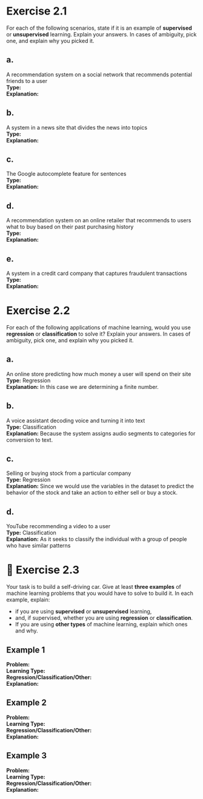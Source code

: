 # Exercise 2.1

For each of the following scenarios, state if it is an example of **supervised** or **unsupervised** learning. Explain your answers. In cases of ambiguity, pick one, and explain why you picked it.

## a. 
A recommendation system on a social network that recommends potential friends to a user  
**Type:**  
**Explanation:**  

## b. 
A system in a news site that divides the news into topics  
**Type:**  
**Explanation:**  

## c. 
The Google autocomplete feature for sentences  
**Type:**  
**Explanation:**  

## d. 
A recommendation system on an online retailer that recommends to users what to buy based on their past purchasing history  
**Type:**  
**Explanation:**  

## e. 
A system in a credit card company that captures fraudulent transactions  
**Type:**  
**Explanation:**  


# Exercise 2.2

For each of the following applications of machine learning, would you use **regression** or **classification** to solve it? Explain your answers. In cases of ambiguity, pick one, and explain why you picked it.

## a. 
An online store predicting how much money a user will spend on their site  
**Type:** Regression   
**Explanation:** In this case we are determining a finite number.

## b. 
A voice assistant decoding voice and turning it into text  
**Type:** Classification  
**Explanation:** Because the system assigns audio segments to categories for conversion to text. 

## c. 
Selling or buying stock from a particular company  
**Type:** Regression  
**Explanation:** Since we would use the variables in the dataset to predict the behavior of the stock and take an action to either sell or buy a stock.

## d. 
YouTube recommending a video to a user  
**Type:** Classification  
**Explanation:** As it seeks to classify the individual with a group of people who have similar patterns


# 📘 Exercise 2.3

Your task is to build a self-driving car. Give at least **three examples** of machine learning problems that you would have to solve to build it. In each example, explain:

- if you are using **supervised** or **unsupervised** learning,
- and, if supervised, whether you are using **regression** or **classification**.
- If you are using **other types** of machine learning, explain which ones and why.

## Example 1  
**Problem:**  
**Learning Type:**  
**Regression/Classification/Other:**  
**Explanation:**  

## Example 2  
**Problem:**  
**Learning Type:**  
**Regression/Classification/Other:**  
**Explanation:**  

## Example 3  
**Problem:**  
**Learning Type:**  
**Regression/Classification/Other:**  
**Explanation:**  
